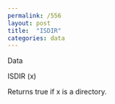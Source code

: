 ```yaml
---
permalink: /556
layout: post
title:  "ISDIR"
categories: data
---
```

Data

ISDIR (x)

Returns true if x is a directory.

